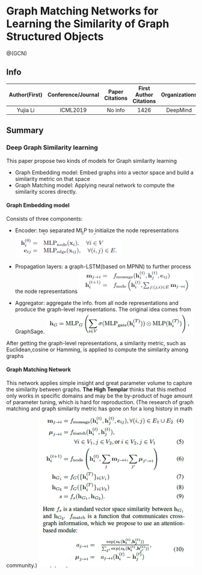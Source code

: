 # Graph Matching Networks for Learning the Similarity of Graph Structured Objects
@(GCN)
## Info
|Author(First)|Conference/Journal|Paper Citations|First Author Citations|Organizations|
|:------------:|:----------:|:-------:|:--:|:--:|
|Yujia Li|ICML2019|No info|1426|DeepMind|

## Summary
### Deep Graph Similarity learning
This paper propose two kinds of models for Graph similarity learning
- Graph Embedding model: Embed graphs into a vector space and build a similarity metric on that space
- Graph Matching model: Applying neural network to compute the similarity scores directly.

#### Graph Embedding model
Consists of three components:
- Encoder: two separated MLP to initialize the node representations
 ![Encoder|center](./1557196891506.png)

- Propagation layers: a graph-LSTM(based on MPNN) to further process the node representations
 ![Alt text|center](./1557196976168.png)

- Aggregator: aggregate the info. from all node representations and produce the graph-level representations. The original idea comes from GraphSage.
 ![Alt text|center](./1557197238270.png)

After getting the graph-level representations, a similarity metric, such as Euclidean,cosine or Hamming, is applied to compute the similarity among graphs

#### Graph Matching Network
This network applies simple insight and great parameter volume to capture the similarity between graphs. **The High Templar** thinks that this method only works in specific domains and may be the by-product of huge amount of parameter tuning, which is hard for reproduction. (The research of graph matching and graph similarity metric has gone on for a long history in math community.)
![Alt text](./1557198635038.png)
